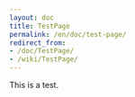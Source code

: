 ```yaml
---
layout: doc
title: TestPage
permalink: /en/doc/test-page/
redirect_from:
- /doc/TestPage/
- /wiki/TestPage/
---
```


This is a test.
